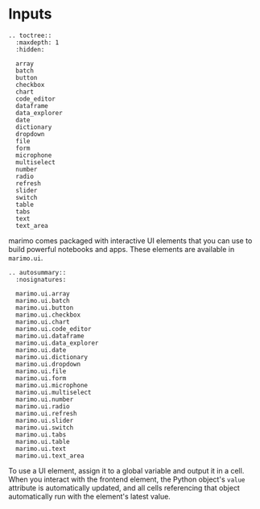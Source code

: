# Inputs

```{eval-rst}
.. toctree::
  :maxdepth: 1
  :hidden:

  array
  batch
  button
  checkbox
  chart
  code_editor
  dataframe
  data_explorer
  date
  dictionary
  dropdown
  file
  form
  microphone
  multiselect
  number
  radio
  refresh
  slider
  switch
  table
  tabs
  text
  text_area
```

marimo comes packaged with interactive UI elements that you can use to build
powerful notebooks and apps. These elements are available in `marimo.ui`.

```{eval-rst}
.. autosummary::
  :nosignatures:

  marimo.ui.array
  marimo.ui.batch
  marimo.ui.button
  marimo.ui.checkbox
  marimo.ui.chart
  marimo.ui.code_editor
  marimo.ui.dataframe
  marimo.ui.data_explorer
  marimo.ui.date
  marimo.ui.dictionary
  marimo.ui.dropdown
  marimo.ui.file
  marimo.ui.form
  marimo.ui.microphone
  marimo.ui.multiselect
  marimo.ui.number
  marimo.ui.radio
  marimo.ui.refresh
  marimo.ui.slider
  marimo.ui.switch
  marimo.ui.tabs
  marimo.ui.table
  marimo.ui.text
  marimo.ui.text_area
```

To use a UI element, assign it to a global variable and output it in a cell.
When you interact with the frontend element, the Python object's `value`
attribute is automatically updated, and all cells referencing that object
automatically run with the element's latest value.
